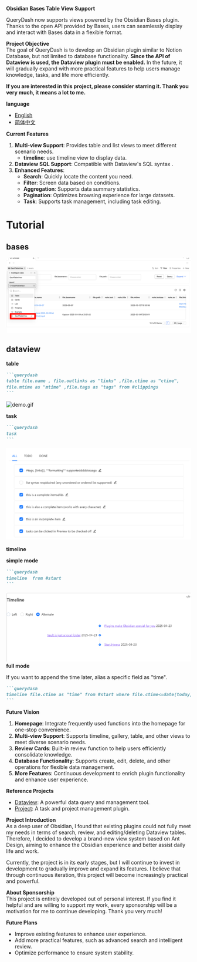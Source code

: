**Obsidian Bases Table View Support**

QueryDash now supports views powered by the Obsidian Bases plugin. Thanks to the open API provided by Bases, users can
seamlessly display and interact with Bases data in a flexible format.

**Project Objective**  
The goal of QueryDash is to develop an Obsidian plugin similar to Notion Database, but not limited to database
functionality.
**Since the API of Dataview is used, the Dataview plugin must be enabled.**
In the future, it will gradually expand with more practical features to help users manage knowledge, tasks, and life
more efficiently.

**If you are interested in this project, please consider starring it. Thank you very much, it means a lot to me.**

**language**

- [English](README.md)
- [简体中文](README-zh.md)

**Current Features**

1. **Multi-view Support**: Provides table and list views to meet different scenario needs.
	- **timeline**: use timeline view to display data.
2. **Dataview SQL Support**: Compatible with Dataview's SQL syntax .
3. **Enhanced Features**:
	- **Search**: Quickly locate the content you need.
	- **Filter**: Screen data based on conditions.
	- **Aggregation**: Supports data summary statistics.
	- **Pagination**: Optimizes browsing experience for large datasets.
	- **Task**: Supports task management, including task editing.

# **Tutorial**

## bases


![DashTableView.png](docs/DashTableView.png)

## dataview 

**table**

~~~markdown
```querydash
table file.name , file.outlinks as "links" ,file.ctime as "ctime",
file.mtime as "mtime" ,file.tags as "tags" from #clippings
```
~~~

![demo.gif](docs/demo.gif)

**task**

~~~markdown
```querydash
task
```
~~~

![task.png](docs/task.png)

**timeline**

**simple mode**

~~~markdown
```querydash
timeline  from #start
```
~~~

![timeline.png](docs/timeline.png)
**full mode**

If you want to append the time later, alias a specific field as "time".

~~~markdown
```querydash
timeline file.ctime as "time" from #start where file.ctime<=date(today) sort file.mtime desc
```
~~~

**Future Vision**

1. **Homepage**: Integrate frequently used functions into the homepage for one-stop convenience.
2. **Multi-view Support**: Supports timeline, gallery, table, and other views to meet diverse scenario needs.
3. **Review Cards**: Built-in review function to help users efficiently consolidate knowledge.
4. **Database Functionality**: Supports create, edit, delete, and other operations for flexible data management.
5. **More Features**: Continuous development to enrich plugin functionality and enhance user experience.

**Reference Projects**

- [Dataview](https://github.com/blacksmithgu/obsidian-dataview): A powerful data query and management tool.
- [Project](https://github.com/marcusolsson/obsidian-projects): A task and project management plugin.

**Project Introduction**  
As a deep user of Obsidian, I found that existing plugins could not fully meet my needs in terms of search, review, and
editing/deleting Dataview tables. Therefore, I decided to develop a brand-new view system based on Ant Design, aiming to
enhance the Obsidian experience and better assist daily life and work.

Currently, the project is in its early stages, but I will continue to invest in development to gradually improve and
expand its features. I believe that through continuous iteration, this project will become increasingly practical and
powerful.

**About Sponsorship**  
This project is entirely developed out of personal interest. If you find it helpful and are willing to support my work,
every sponsorship will be a motivation for me to continue developing. Thank you very much!

**Future Plans**

- Improve existing features to enhance user experience.
- Add more practical features, such as advanced search and intelligent review.
- Optimize performance to ensure system stability.
